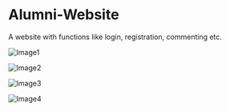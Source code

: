 # Alumni-Website
A website with functions like login, registration, commenting etc.

![Image1](http://puu.sh/vOFhD/0efa69ad22.jpg)

![Image2](https://puu.sh/vOFiv/9441804a47.jpg)

![Image3](http://puu.sh/vOFiN/23a180011e.png)

![Image4](https://puu.sh/vOFiQ/ee9347752a.png)
